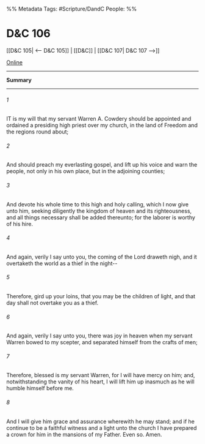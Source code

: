 %% Metadata
Tags: #Scripture/DandC
People: 
%%
# D&C 106
[[D&C 105| <-- D&C 105]] | [[D&C]] | [[D&C 107| D&C 107 -->]]

[Online](https://churchofjesuschrist.org/study/scriptures/dc-testament/dc/106?lang=eng)

---
__Summary__



---
###### 1
IT is my will that my servant Warren A. Cowdery should be appointed and ordained a presiding high priest over my church, in the land of Freedom and the regions round about;
###### 2
And should preach my everlasting gospel, and lift up his voice and warn the people, not only in his own place, but in the adjoining counties;
###### 3
And devote his whole time to this high and holy calling, which I now give unto him, seeking diligently the kingdom of heaven and its righteousness, and all things necessary shall be added thereunto; for the laborer is worthy of his hire.
###### 4
And again, verily I say unto you, the coming of the Lord draweth nigh, and it overtaketh the world as a thief in the night--
###### 5
Therefore, gird up your loins, that you may be the children of light, and that day shall not overtake you as a thief.
###### 6
And again, verily I say unto you, there was joy in heaven when my servant Warren bowed to my scepter, and separated himself from the crafts of men;
###### 7
Therefore, blessed is my servant Warren, for I will have mercy on him; and, notwithstanding the vanity of his heart, I will lift him up inasmuch as he will humble himself before me.
###### 8
And I will give him grace and assurance wherewith he may stand; and if he continue to be a faithful witness and a light unto the church I have prepared a crown for him in the mansions of my Father. Even so. Amen.




